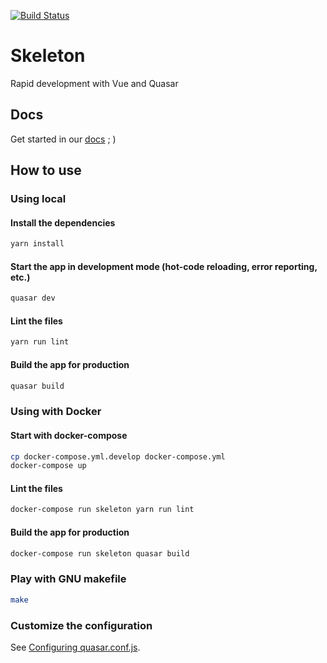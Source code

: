 [![Build Status](https://travis-ci.com/quasarframeworkbrasil/skeleton-quasar.svg?branch=master)](https://travis-ci.com/quasarframeworkbrasil/skeleton-quasar)

# Skeleton

Rapid development with Vue and Quasar

## Docs

Get started in our [docs](https://quasarframework-brasil.gitbook.io/skeleton-quasar) ; )

## How to use

### Using local

#### Install the dependencies
```bash
yarn install
```

#### Start the app in development mode (hot-code reloading, error reporting, etc.)
```bash
quasar dev
```

#### Lint the files
```bash
yarn run lint
```

#### Build the app for production
```bash
quasar build
```

### Using with Docker

#### Start with docker-compose
```bash
cp docker-compose.yml.develop docker-compose.yml
docker-compose up
```

#### Lint the files
```bash
docker-compose run skeleton yarn run lint
```

#### Build the app for production
```bash
docker-compose run skeleton quasar build
```

### Play with GNU makefile
```bash
make
```

### Customize the configuration
See [Configuring quasar.conf.js](https://quasar.dev/quasar-cli/quasar-conf-js).

